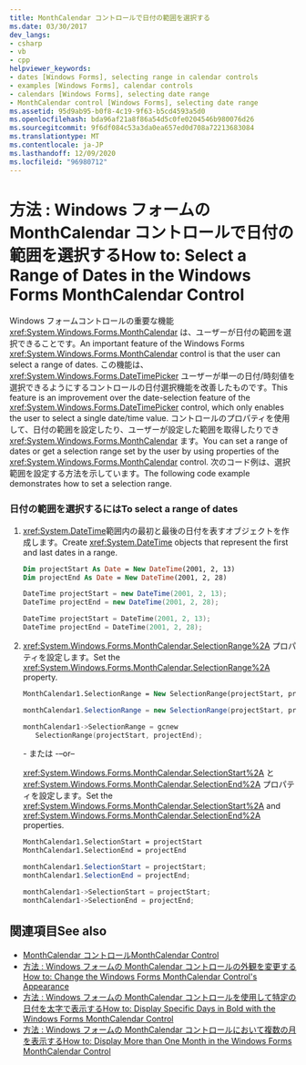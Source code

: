 ```yaml
---
title: MonthCalendar コントロールで日付の範囲を選択する
ms.date: 03/30/2017
dev_langs:
- csharp
- vb
- cpp
helpviewer_keywords:
- dates [Windows Forms], selecting range in calendar controls
- examples [Windows Forms], calendar controls
- calendars [Windows Forms], selecting date range
- MonthCalendar control [Windows Forms], selecting date range
ms.assetid: 95d9ab95-b0f8-4c19-9f63-b5cd4593a5d0
ms.openlocfilehash: bda96af21a8f86a54d5c0fe0204546b980076d26
ms.sourcegitcommit: 9f6df084c53a3da0ea657ed0d708a72213683084
ms.translationtype: MT
ms.contentlocale: ja-JP
ms.lasthandoff: 12/09/2020
ms.locfileid: "96980712"
---
```

# <a name="how-to-select-a-range-of-dates-in-the-windows-forms-monthcalendar-control"></a><span data-ttu-id="02b93-102">方法 : Windows フォームの MonthCalendar コントロールで日付の範囲を選択する</span><span class="sxs-lookup"><span data-stu-id="02b93-102">How to: Select a Range of Dates in the Windows Forms MonthCalendar Control</span></span>
<span data-ttu-id="02b93-103">Windows フォームコントロールの重要な機能 <xref:System.Windows.Forms.MonthCalendar> は、ユーザーが日付の範囲を選択できることです。</span><span class="sxs-lookup"><span data-stu-id="02b93-103">An important feature of the Windows Forms <xref:System.Windows.Forms.MonthCalendar> control is that the user can select a range of dates.</span></span> <span data-ttu-id="02b93-104">この機能は、 <xref:System.Windows.Forms.DateTimePicker> ユーザーが単一の日付/時刻値を選択できるようにするコントロールの日付選択機能を改善したものです。</span><span class="sxs-lookup"><span data-stu-id="02b93-104">This feature is an improvement over the date-selection feature of the <xref:System.Windows.Forms.DateTimePicker> control, which only enables the user to select a single date/time value.</span></span> <span data-ttu-id="02b93-105">コントロールのプロパティを使用して、日付の範囲を設定したり、ユーザーが設定した範囲を取得したりでき <xref:System.Windows.Forms.MonthCalendar> ます。</span><span class="sxs-lookup"><span data-stu-id="02b93-105">You can set a range of dates or get a selection range set by the user by using properties of the <xref:System.Windows.Forms.MonthCalendar> control.</span></span> <span data-ttu-id="02b93-106">次のコード例は、選択範囲を設定する方法を示しています。</span><span class="sxs-lookup"><span data-stu-id="02b93-106">The following code example demonstrates how to set a selection range.</span></span>  
  
### <a name="to-select-a-range-of-dates"></a><span data-ttu-id="02b93-107">日付の範囲を選択するには</span><span class="sxs-lookup"><span data-stu-id="02b93-107">To select a range of dates</span></span>  
  
1. <span data-ttu-id="02b93-108"><xref:System.DateTime>範囲内の最初と最後の日付を表すオブジェクトを作成します。</span><span class="sxs-lookup"><span data-stu-id="02b93-108">Create <xref:System.DateTime> objects that represent the first and last dates in a range.</span></span>  
  
    ```vb  
    Dim projectStart As Date = New DateTime(2001, 2, 13)  
    Dim projectEnd As Date = New DateTime(2001, 2, 28)  
    ```  
  
    ```csharp  
    DateTime projectStart = new DateTime(2001, 2, 13);  
    DateTime projectEnd = new DateTime(2001, 2, 28);  
    ```  
  
    ```cpp  
    DateTime projectStart = DateTime(2001, 2, 13);  
    DateTime projectEnd = DateTime(2001, 2, 28);  
    ```  
  
2. <span data-ttu-id="02b93-109"><xref:System.Windows.Forms.MonthCalendar.SelectionRange%2A> プロパティを設定します。</span><span class="sxs-lookup"><span data-stu-id="02b93-109">Set the <xref:System.Windows.Forms.MonthCalendar.SelectionRange%2A> property.</span></span>  
  
    ```vb  
    MonthCalendar1.SelectionRange = New SelectionRange(projectStart, projectEnd)  
    ```  
  
    ```csharp  
    monthCalendar1.SelectionRange = new SelectionRange(projectStart, projectEnd);  
    ```  
  
    ```cpp  
    monthCalendar1->SelectionRange = gcnew  
       SelectionRange(projectStart, projectEnd);  
    ```  
  
     <span data-ttu-id="02b93-110">\- または -</span><span class="sxs-lookup"><span data-stu-id="02b93-110">–or–</span></span>  
  
     <span data-ttu-id="02b93-111"><xref:System.Windows.Forms.MonthCalendar.SelectionStart%2A> と <xref:System.Windows.Forms.MonthCalendar.SelectionEnd%2A> プロパティを設定します。</span><span class="sxs-lookup"><span data-stu-id="02b93-111">Set the <xref:System.Windows.Forms.MonthCalendar.SelectionStart%2A> and <xref:System.Windows.Forms.MonthCalendar.SelectionEnd%2A> properties.</span></span>  
  
    ```vb  
    MonthCalendar1.SelectionStart = projectStart  
    MonthCalendar1.SelectionEnd = projectEnd  
    ```  
  
    ```csharp  
    monthCalendar1.SelectionStart = projectStart;  
    monthCalendar1.SelectionEnd = projectEnd;  
    ```  
  
    ```cpp  
    monthCalendar1->SelectionStart = projectStart;  
    monthCalendar1->SelectionEnd = projectEnd;  
    ```  
  
## <a name="see-also"></a><span data-ttu-id="02b93-112">関連項目</span><span class="sxs-lookup"><span data-stu-id="02b93-112">See also</span></span>

- [<span data-ttu-id="02b93-113">MonthCalendar コントロール</span><span class="sxs-lookup"><span data-stu-id="02b93-113">MonthCalendar Control</span></span>](monthcalendar-control-windows-forms.md)
- [<span data-ttu-id="02b93-114">方法 : Windows フォームの MonthCalendar コントロールの外観を変更する</span><span class="sxs-lookup"><span data-stu-id="02b93-114">How to: Change the Windows Forms MonthCalendar Control's Appearance</span></span>](how-to-change-monthcalendar-control-appearance.md)
- [<span data-ttu-id="02b93-115">方法 : Windows フォームの MonthCalendar コントロールを使用して特定の日付を太字で表示する</span><span class="sxs-lookup"><span data-stu-id="02b93-115">How to: Display Specific Days in Bold with the Windows Forms MonthCalendar Control</span></span>](display-specific-days-in-bold-with-wf-monthcalendar-control.md)
- [<span data-ttu-id="02b93-116">方法 : Windows フォームの MonthCalendar コントロールにおいて複数の月を表示する</span><span class="sxs-lookup"><span data-stu-id="02b93-116">How to: Display More than One Month in the Windows Forms MonthCalendar Control</span></span>](display-more-than-one-month-wf-monthcalendar-control.md)
